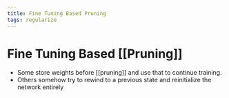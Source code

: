 ```yaml
---
title: Fine Tuning Based Pruning
tags: regularize
---
```


# Fine Tuning Based [[Pruning]]
- Some store weights before [[pruning]] and use that to continue training.
- Others somehow try to rewind to a previous state and reinitialize the network entirely












